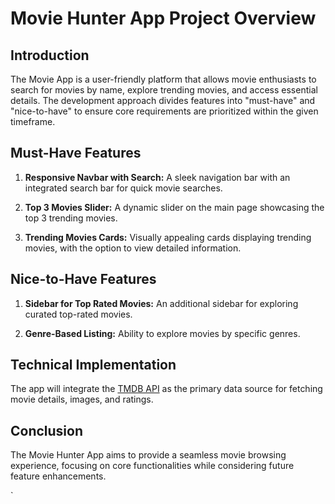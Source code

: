 # Movie Hunter App Project Overview

## Introduction
The Movie App is a user-friendly platform that allows movie enthusiasts to search for movies by name, explore trending movies, and access essential details. The development approach divides features into "must-have" and "nice-to-have" to ensure core requirements are prioritized within the given timeframe.

## Must-Have Features
1. **Responsive Navbar with Search:** A sleek navigation bar with an integrated search bar for quick movie searches.

2. **Top 3 Movies Slider:** A dynamic slider on the main page showcasing the top 3 trending movies.

3. **Trending Movies Cards:** Visually appealing cards displaying trending movies, with the option to view detailed information.

## Nice-to-Have Features
1. **Sidebar for Top Rated Movies:** An additional sidebar for exploring curated top-rated movies.

2. **Genre-Based Listing:** Ability to explore movies by specific genres.

## Technical Implementation
The app will integrate the [TMDB API](https://developer.themoviedb.org/docs) as the primary data source for fetching movie details, images, and ratings.

## Conclusion
The Movie Hunter App aims to provide a seamless movie browsing experience, focusing on core functionalities while considering future feature enhancements.

`